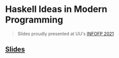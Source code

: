 # Haskell Ideas in Modern Programming

> Slides proudly presented at UU's [INFOFP 2021](http://www.cs.uu.nl/docs/vakken/fp/2021/)

## [Slides](http://serras.github.io/infofp-2021/slides)